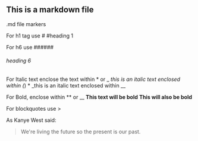 ## This is a markdown file

.md file markers

For h1 tag use #
#heading 1

For h6 use ######
###### heading 6

For Italic text enclose the text within * or _
*this is an italic text enclosed within (*) *
_this is an italic text enclosed within __

For Bold, enclose within ** or __
**This text will be bold**
__This will also be bold__

For blockquotes use >

As Kanye West said:

> We're living the future so
> the present is our past.